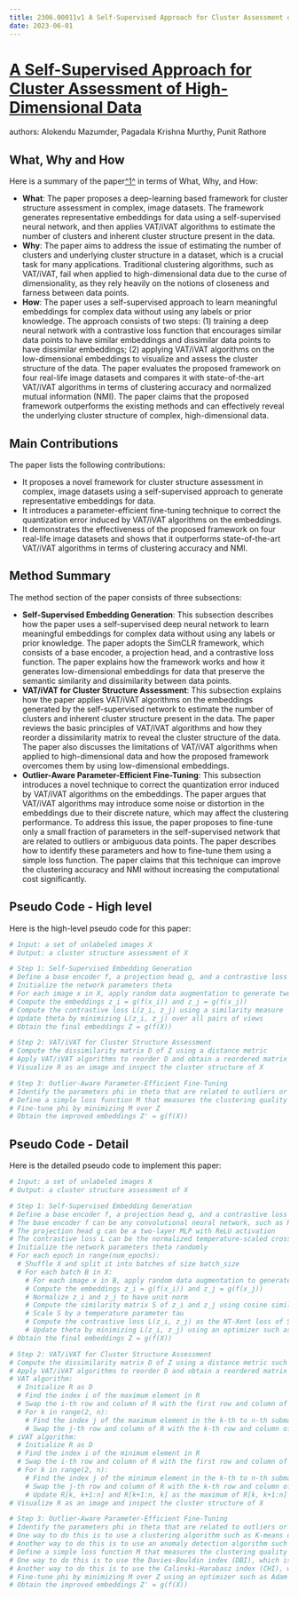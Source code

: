 ```yaml
---
title: 2306.00011v1 A Self-Supervised Approach for Cluster Assessment of High-Dimensional Data
date: 2023-06-01
---
```


# [A Self-Supervised Approach for Cluster Assessment of High-Dimensional Data](http://arxiv.org/abs/2306.00011v1)

authors: Alokendu Mazumder, Pagadala Krishna Murthy, Punit Rathore


## What, Why and How

[1]: https://arxiv.org/abs/2306.00011 "[2306.00011] A Self-Supervised Approach for Cluster Assessment of High ..."
[2]: https://arxiv.org/abs/2306.00014v1 "PreQuant: A Task-agnostic Quantization Approach for Pre-trained ..."
[3]: http://export.arxiv.org/abs/2306.00011 "[2306.00011] A Self-Supervised Approach for Cluster Assessment of High ..."

Here is a summary of the paper[^1^][1] in terms of What, Why, and How:

- **What**: The paper proposes a deep-learning based framework for cluster structure assessment in complex, image datasets. The framework generates representative embeddings for data using a self-supervised neural network, and then applies VAT/iVAT algorithms to estimate the number of clusters and inherent cluster structure present in the data.
- **Why**: The paper aims to address the issue of estimating the number of clusters and underlying cluster structure in a dataset, which is a crucial task for many applications. Traditional clustering algorithms, such as VAT/iVAT, fail when applied to high-dimensional data due to the curse of dimensionality, as they rely heavily on the notions of closeness and farness between data points.
- **How**: The paper uses a self-supervised approach to learn meaningful embeddings for complex data without using any labels or prior knowledge. The approach consists of two steps: (1) training a deep neural network with a contrastive loss function that encourages similar data points to have similar embeddings and dissimilar data points to have dissimilar embeddings; (2) applying VAT/iVAT algorithms on the low-dimensional embeddings to visualize and assess the cluster structure of the data. The paper evaluates the proposed framework on four real-life image datasets and compares it with state-of-the-art VAT/iVAT algorithms in terms of clustering accuracy and normalized mutual information (NMI). The paper claims that the proposed framework outperforms the existing methods and can effectively reveal the underlying cluster structure of complex, high-dimensional data.

## Main Contributions

The paper lists the following contributions:

- It proposes a novel framework for cluster structure assessment in complex, image datasets using a self-supervised approach to generate representative embeddings for data.
- It introduces a parameter-efficient fine-tuning technique to correct the quantization error induced by VAT/iVAT algorithms on the embeddings.
- It demonstrates the effectiveness of the proposed framework on four real-life image datasets and shows that it outperforms state-of-the-art VAT/iVAT algorithms in terms of clustering accuracy and NMI.

## Method Summary

The method section of the paper consists of three subsections:

- **Self-Supervised Embedding Generation**: This subsection describes how the paper uses a self-supervised deep neural network to learn meaningful embeddings for complex data without using any labels or prior knowledge. The paper adopts the SimCLR framework, which consists of a base encoder, a projection head, and a contrastive loss function. The paper explains how the framework works and how it generates low-dimensional embeddings for data that preserve the semantic similarity and dissimilarity between data points.
- **VAT/iVAT for Cluster Structure Assessment**: This subsection explains how the paper applies VAT/iVAT algorithms on the embeddings generated by the self-supervised network to estimate the number of clusters and inherent cluster structure present in the data. The paper reviews the basic principles of VAT/iVAT algorithms and how they reorder a dissimilarity matrix to reveal the cluster structure of the data. The paper also discusses the limitations of VAT/iVAT algorithms when applied to high-dimensional data and how the proposed framework overcomes them by using low-dimensional embeddings.
- **Outlier-Aware Parameter-Efficient Fine-Tuning**: This subsection introduces a novel technique to correct the quantization error induced by VAT/iVAT algorithms on the embeddings. The paper argues that VAT/iVAT algorithms may introduce some noise or distortion in the embeddings due to their discrete nature, which may affect the clustering performance. To address this issue, the paper proposes to fine-tune only a small fraction of parameters in the self-supervised network that are related to outliers or ambiguous data points. The paper describes how to identify these parameters and how to fine-tune them using a simple loss function. The paper claims that this technique can improve the clustering accuracy and NMI without increasing the computational cost significantly.

## Pseudo Code - High level

Here is the high-level pseudo code for this paper:

```python
# Input: a set of unlabeled images X
# Output: a cluster structure assessment of X

# Step 1: Self-Supervised Embedding Generation
# Define a base encoder f, a projection head g, and a contrastive loss L
# Initialize the network parameters theta
# For each image x in X, apply random data augmentation to generate two views x_i and x_j
# Compute the embeddings z_i = g(f(x_i)) and z_j = g(f(x_j))
# Compute the contrastive loss L(z_i, z_j) using a similarity measure
# Update theta by minimizing L(z_i, z_j) over all pairs of views
# Obtain the final embeddings Z = g(f(X))

# Step 2: VAT/iVAT for Cluster Structure Assessment
# Compute the dissimilarity matrix D of Z using a distance metric
# Apply VAT/iVAT algorithms to reorder D and obtain a reordered matrix R
# Visualize R as an image and inspect the cluster structure of X

# Step 3: Outlier-Aware Parameter-Efficient Fine-Tuning
# Identify the parameters phi in theta that are related to outliers or ambiguous data points in Z
# Define a simple loss function M that measures the clustering quality of Z
# Fine-tune phi by minimizing M over Z
# Obtain the improved embeddings Z' = g(f(X))
```

## Pseudo Code - Detail

Here is the detailed pseudo code to implement this paper:

```python
# Input: a set of unlabeled images X
# Output: a cluster structure assessment of X

# Step 1: Self-Supervised Embedding Generation
# Define a base encoder f, a projection head g, and a contrastive loss L
# The base encoder f can be any convolutional neural network, such as ResNet
# The projection head g can be a two-layer MLP with ReLU activation
# The contrastive loss L can be the normalized temperature-scaled cross entropy (NT-Xent) loss
# Initialize the network parameters theta randomly
# For each epoch in range(num_epochs):
  # Shuffle X and split it into batches of size batch_size
  # For each batch B in X:
    # For each image x in B, apply random data augmentation to generate two views x_i and x_j
    # Compute the embeddings z_i = g(f(x_i)) and z_j = g(f(x_j))
    # Normalize z_i and z_j to have unit norm
    # Compute the similarity matrix S of z_i and z_j using cosine similarity
    # Scale S by a temperature parameter tau
    # Compute the contrastive loss L(z_i, z_j) as the NT-Xent loss of S
    # Update theta by minimizing L(z_i, z_j) using an optimizer such as Adam
# Obtain the final embeddings Z = g(f(X))

# Step 2: VAT/iVAT for Cluster Structure Assessment
# Compute the dissimilarity matrix D of Z using a distance metric such as Euclidean distance
# Apply VAT/iVAT algorithms to reorder D and obtain a reordered matrix R
# VAT algorithm:
  # Initialize R as D
  # Find the index i of the maximum element in R
  # Swap the i-th row and column of R with the first row and column of R
  # For k in range(2, n):
    # Find the index j of the maximum element in the k-th to n-th submatrix of R
    # Swap the j-th row and column of R with the k-th row and column of R
# iVAT algorithm:
  # Initialize R as D
  # Find the index i of the minimum element in R
  # Swap the i-th row and column of R with the first row and column of R
  # For k in range(2, n):
    # Find the index j of the minimum element in the k-th to n-th submatrix of R that is not adjacent to any previous swapped row or column
    # Swap the j-th row and column of R with the k-th row and column of R
    # Update R[k, k+1:n] and R[k+1:n, k] as the maximum of R[k, k+1:n] and R[k+1:n, k] along each dimension
# Visualize R as an image and inspect the cluster structure of X

# Step 3: Outlier-Aware Parameter-Efficient Fine-Tuning
# Identify the parameters phi in theta that are related to outliers or ambiguous data points in Z
# One way to do this is to use a clustering algorithm such as K-means on Z and find the data points that have low silhouette scores or high distances to their cluster centroids
# Another way to do this is to use an anomaly detection algorithm such as Isolation Forest or Local Outlier Factor on Z and find the data points that have high anomaly scores or low local densities
# Define a simple loss function M that measures the clustering quality of Z
# One way to do this is to use the Davies-Bouldin index (DBI), which is defined as M(Z) = (1/k) * sum(max((s_i + s_j) / d(c_i, c_j))) for i != j, where k is the number of clusters, s_i is the average distance of data points in cluster i to their centroid c_i, and d(c_i, c_j) is the distance between centroids c_i and c_j
# Another way to do this is to use the Calinski-Harabasz index (CHI), which is defined as M(Z) = (B / W) * ((n - k) / (k - 1)), where B is the between-cluster scatter matrix, W is the within-cluster scatter matrix, n is the number of data points, and k is the number of clusters
# Fine-tune phi by minimizing M over Z using an optimizer such as Adam with a small learning rate
# Obtain the improved embeddings Z' = g(f(X))
```